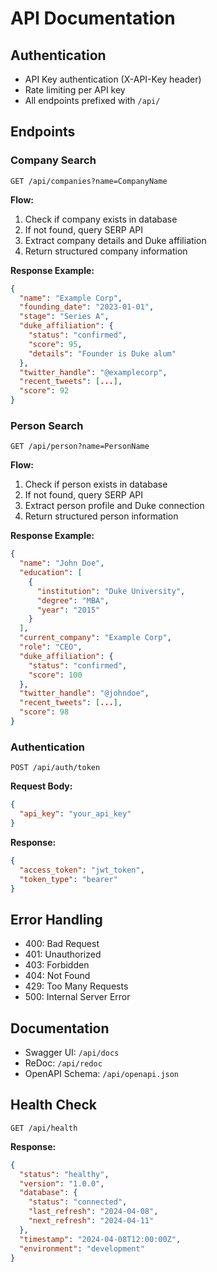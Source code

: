 # API Documentation

## Authentication
- API Key authentication (X-API-Key header)
- Rate limiting per API key
- All endpoints prefixed with `/api/`

## Endpoints

### Company Search
```
GET /api/companies?name=CompanyName
```

**Flow:**
1. Check if company exists in database
2. If not found, query SERP API
3. Extract company details and Duke affiliation
4. Return structured company information

**Response Example:**
```json
{
  "name": "Example Corp",
  "founding_date": "2023-01-01",
  "stage": "Series A",
  "duke_affiliation": {
    "status": "confirmed",
    "score": 95,
    "details": "Founder is Duke alum"
  },
  "twitter_handle": "@examplecorp",
  "recent_tweets": [...],
  "score": 92
}
```

### Person Search
```
GET /api/person?name=PersonName
```

**Flow:**
1. Check if person exists in database
2. If not found, query SERP API
3. Extract person profile and Duke connection
4. Return structured person information

**Response Example:**
```json
{
  "name": "John Doe",
  "education": [
    {
      "institution": "Duke University",
      "degree": "MBA",
      "year": "2015"
    }
  ],
  "current_company": "Example Corp",
  "role": "CEO",
  "duke_affiliation": {
    "status": "confirmed",
    "score": 100
  },
  "twitter_handle": "@johndoe",
  "recent_tweets": [...],
  "score": 98
}
```

### Authentication
```
POST /api/auth/token
```

**Request Body:**
```json
{
  "api_key": "your_api_key"
}
```

**Response:**
```json
{
  "access_token": "jwt_token",
  "token_type": "bearer"
}
```

## Error Handling
- 400: Bad Request
- 401: Unauthorized
- 403: Forbidden
- 404: Not Found
- 429: Too Many Requests
- 500: Internal Server Error

## Documentation
- Swagger UI: `/api/docs`
- ReDoc: `/api/redoc`
- OpenAPI Schema: `/api/openapi.json`

## Health Check
```
GET /api/health
```

**Response:**
```json
{
  "status": "healthy",
  "version": "1.0.0",
  "database": {
    "status": "connected",
    "last_refresh": "2024-04-08",
    "next_refresh": "2024-04-11"
  },
  "timestamp": "2024-04-08T12:00:00Z",
  "environment": "development"
}
``` 